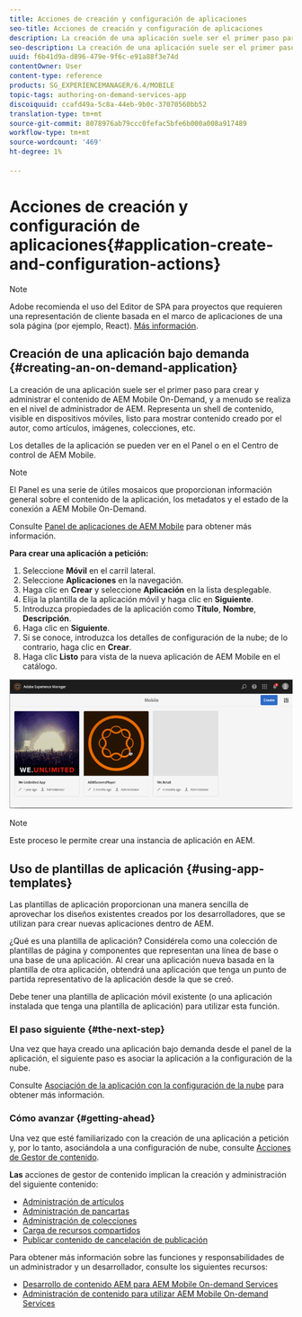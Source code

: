 ```yaml
---
title: Acciones de creación y configuración de aplicaciones
seo-title: Acciones de creación y configuración de aplicaciones
description: La creación de una aplicación suele ser el primer paso para crear y administrar el contenido de AEM Mobile On-Demand. Siga esta página para obtener más información.
seo-description: La creación de una aplicación suele ser el primer paso para crear y administrar el contenido de AEM Mobile On-Demand. Siga esta página para obtener más información.
uuid: f6b41d9a-d896-479e-9f6c-e91a88f3e74d
contentOwner: User
content-type: reference
products: SG_EXPERIENCEMANAGER/6.4/MOBILE
topic-tags: authoring-on-demand-services-app
discoiquuid: ccafd49a-5c8a-44eb-9b0c-37070560bb52
translation-type: tm+mt
source-git-commit: 8078976ab79ccc0fefac5bfe6b000a008a917489
workflow-type: tm+mt
source-wordcount: '469'
ht-degree: 1%

---
```



# Acciones de creación y configuración de aplicaciones{#application-create-and-configuration-actions}

>[!NOTE]
>
>Adobe recomienda el uso del Editor de SPA para proyectos que requieren una representación de cliente basada en el marco de aplicaciones de una sola página (por ejemplo, React). [Más información](/help/sites-developing/spa-overview.md).

## Creación de una aplicación bajo demanda {#creating-an-on-demand-application}

La creación de una aplicación suele ser el primer paso para crear y administrar el contenido de AEM Mobile On-Demand, y a menudo se realiza en el nivel de administrador de AEM. Representa un shell de contenido, visible en dispositivos móviles, listo para mostrar contenido creado por el autor, como artículos, imágenes, colecciones, etc.

Los detalles de la aplicación se pueden ver en el Panel o en el Centro de control de AEM Mobile.

>[!NOTE]
>
>El Panel es una serie de útiles mosaicos que proporcionan información general sobre el contenido de la aplicación, los metadatos y el estado de la conexión a AEM Mobile On-Demand.
>
>Consulte [Panel de aplicaciones de AEM Mobile](/help/mobile/mobile-apps-ondemand-application-dashboard.md) para obtener más información.

**Para crear una aplicación a petición:**

1. Seleccione **Móvil** en el carril lateral.
1. Seleccione **Aplicaciones** en la navegación.
1. Haga clic en **Crear** y seleccione **Aplicación** en la lista desplegable.
1. Elija la plantilla de la aplicación móvil y haga clic en **Siguiente**.
1. Introduzca propiedades de la aplicación como **Título**, **Nombre**, **Descripción**.
1. Haga clic en **Siguiente**. 
1. Si se conoce, introduzca los detalles de configuración de la nube; de lo contrario, haga clic en **Crear**.
1. Haga clic **Listo** para vista de la nueva aplicación de AEM Mobile en el catálogo.

![chlimage_1](assets/chlimage_1.gif)

>[!NOTE]
>
>Este proceso le permite crear una instancia de aplicación en AEM.

## Uso de plantillas de aplicación {#using-app-templates}

Las plantillas de aplicación proporcionan una manera sencilla de aprovechar los diseños existentes creados por los desarrolladores, que se utilizan para crear nuevas aplicaciones dentro de AEM.

¿Qué es una plantilla de aplicación? Considérela como una colección de plantillas de página y componentes que representan una línea de base o una base de una aplicación.
Al crear una aplicación nueva basada en la plantilla de otra aplicación, obtendrá una aplicación que tenga un punto de partida representativo de la aplicación desde la que se creó.

Debe tener una plantilla de aplicación móvil existente (o una aplicación instalada que tenga una plantilla de aplicación) para utilizar esta función.

### El paso siguiente {#the-next-step}

Una vez que haya creado una aplicación bajo demanda desde el panel de la aplicación, el siguiente paso es asociar la aplicación a la configuración de la nube.

Consulte [Asociación de la aplicación con la configuración de la nube](/help/mobile/mobile-on-demand-associating-an-on-demand-app-to-cloud-configuration.md) para obtener más información.

### Cómo avanzar {#getting-ahead}

Una vez que esté familiarizado con la creación de una aplicación a petición y, por lo tanto, asociándola a una configuración de nube, consulte [Acciones de Gestor de contenido](/help/mobile/mobile-apps-ondemand-manage-content-ondemand.md).

**Las** acciones de gestor de contenido implican la creación y administración del siguiente contenido:

* [Administración de artículos](/help/mobile/mobile-on-demand-managing-articles.md)
* [Administración de pancartas](/help/mobile/mobile-on-demand-managing-banners.md)
* [Administración de colecciones](/help/mobile/mobile-on-demand-managing-collections.md)
* [Carga de recursos compartidos](/help/mobile/mobile-on-demand-shared-resources.md)
* [Publicar contenido de cancelación de publicación](/help/mobile/mobile-on-demand-publishing-unpublishing.md)

Para obtener más información sobre las funciones y responsabilidades de un administrador y un desarrollador, consulte los siguientes recursos:

* [Desarrollo de contenido AEM para AEM Mobile On-demand Services](/help/mobile/aem-mobile-on-demand.md)
* [Administración de contenido para utilizar AEM Mobile On-demand Services](/help/mobile/aem-mobile.md)
